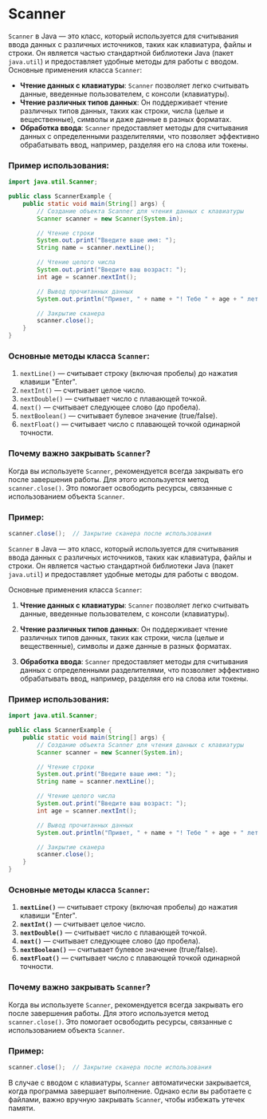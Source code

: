 # Scanner
`Scanner` в Java — это класс, который используется для считывания ввода данных с различных источников, таких как клавиатура, файлы и строки.
Он является частью стандартной библиотеки Java (пакет `java.util`) и предоставляет удобные методы для работы с вводом.
Основные применения класса `Scanner`:
+ **Чтение данных с клавиатуры**: `Scanner` позволяет легко считывать данные, введенные пользователем, с консоли (клавиатуры).
+ **Чтение различных типов данных**: Он поддерживает чтение различных типов данных, таких как строки, числа (целые и вещественные), символы и даже данные в разных форматах.
+ **Обработка ввода**: `Scanner` предоставляет методы для считывания данных с определенными разделителями, что позволяет эффективно обрабатывать ввод, например, разделяя его на слова или токены.
### Пример использования:
```java
import java.util.Scanner;

public class ScannerExample {
    public static void main(String[] args) {
        // Создание объекта Scanner для чтения данных с клавиатуры
        Scanner scanner = new Scanner(System.in);

        // Чтение строки
        System.out.print("Введите ваше имя: ");
        String name = scanner.nextLine();

        // Чтение целого числа
        System.out.print("Введите ваш возраст: ");
        int age = scanner.nextInt();

        // Вывод прочитанных данных
        System.out.println("Привет, " + name + "! Тебе " + age + " лет.");

        // Закрытие сканера
        scanner.close();
    }
}
```
### Основные методы класса `Scanner`:
1. `nextLine()` — считывает строку (включая пробелы) до нажатия клавиши "Enter".
2. `nextInt()` — считывает целое число.
3. `nextDouble()` — считывает число с плавающей точкой.
4. `next()` — считывает следующее слово (до пробела).
5. `nextBoolean()` — считывает булевое значение (true/false).
6. `nextFloat()` — считывает число с плавающей точкой одинарной точности.
### Почему важно закрывать `Scanner`?
Когда вы используете `Scanner`, рекомендуется всегда закрывать его после завершения работы. Для этого используется метод `scanner.close()`. Это помогает освободить ресурсы, связанные с использованием объекта `Scanner`.
### Пример:
```java
scanner.close();  // Закрытие сканера после использования
```
`Scanner` в Java — это класс, который используется для считывания ввода данных с различных источников, таких как клавиатура, файлы и строки. Он является частью стандартной библиотеки Java (пакет `java.util`) и предоставляет удобные методы для работы с вводом.

Основные применения класса `Scanner`:

1. **Чтение данных с клавиатуры**: 
   `Scanner` позволяет легко считывать данные, введенные пользователем, с консоли (клавиатуры).

2. **Чтение различных типов данных**:
   Он поддерживает чтение различных типов данных, таких как строки, числа (целые и вещественные), символы и даже данные в разных форматах.

3. **Обработка ввода**: 
   `Scanner` предоставляет методы для считывания данных с определенными разделителями, что позволяет эффективно обрабатывать ввод, например, разделяя его на слова или токены.

### Пример использования:

```java
import java.util.Scanner;

public class ScannerExample {
    public static void main(String[] args) {
        // Создание объекта Scanner для чтения данных с клавиатуры
        Scanner scanner = new Scanner(System.in);

        // Чтение строки
        System.out.print("Введите ваше имя: ");
        String name = scanner.nextLine();

        // Чтение целого числа
        System.out.print("Введите ваш возраст: ");
        int age = scanner.nextInt();

        // Вывод прочитанных данных
        System.out.println("Привет, " + name + "! Тебе " + age + " лет.");

        // Закрытие сканера
        scanner.close();
    }
}
```

### Основные методы класса `Scanner`:
1. **`nextLine()`** — считывает строку (включая пробелы) до нажатия клавиши "Enter".
2. **`nextInt()`** — считывает целое число.
3. **`nextDouble()`** — считывает число с плавающей точкой.
4. **`next()`** — считывает следующее слово (до пробела).
5. **`nextBoolean()`** — считывает булевое значение (true/false).
6. **`nextFloat()`** — считывает число с плавающей точкой одинарной точности.

### Почему важно закрывать `Scanner`?
Когда вы используете `Scanner`, рекомендуется всегда закрывать его после завершения работы. Для этого используется метод `scanner.close()`. Это помогает освободить ресурсы, связанные с использованием объекта `Scanner`.

### Пример:
```java
scanner.close();  // Закрытие сканера после использования
```
В случае с вводом с клавиатуры, `Scanner` автоматически закрывается, когда программа завершает выполнение. Однако если вы работаете с файлами, важно вручную закрывать `Scanner`, чтобы избежать утечек памяти.

